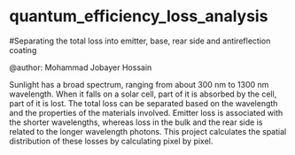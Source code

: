 # quantum_efficiency_loss_analysis
#Separating the total loss into emitter, base, rear side and antireflection coating

@author: Mohammad Jobayer Hossain

Sunlight has a broad spectrum, ranging from about 300 nm to 1300 nm wavelength. When it falls on a solar cell, part of it is absorbed by the cell, part of it is lost. The total loss can be separated based on the wavelength and the properties of the materials involved. Emitter loss is associated with the shorter wavelengths, whereas loss in the bulk and the rear side is related to the longer wavelength photons. This project calculates the spatial distribution of these losses by calculating pixel by pixel.
